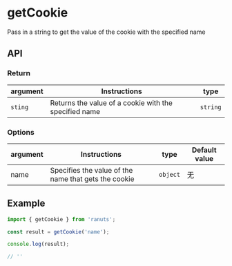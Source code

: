 # getCookie

Pass in a string to get the value of the cookie with the specified name

## API

### Return

| argument    | Instructions                             | type     |
| ------- | -------------------------------- | -------- |
| `sting` | Returns the value of a cookie with the specified name | `string` |

### Options

| argument | Instructions                       | type     | Default value |
| ---- | -------------------------- | -------- | ------ |
| name | Specifies the value of the name that gets the cookie | `object` | 无     |

## Example

```js
import { getCookie } from 'ranuts';

const result = getCookie('name');

console.log(result);

// ''
```
